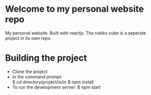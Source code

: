 # Welcome to my personal website repo
My personal website. Built with reactjs. The rubiks cube is a seperate project in its own repo. 

# Building the project
* Clone the project
* In the command prompt:  
$ cd directory/project/is/in
$ npm install
* To run the development server: 
$ npm start

